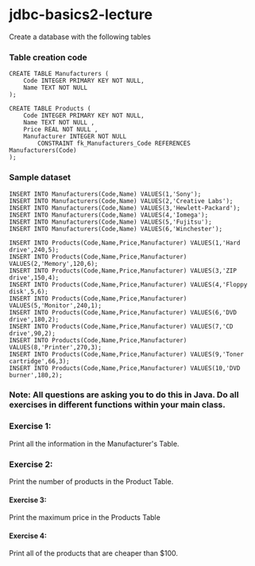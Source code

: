 # jdbc-basics2-lecture

Create a database with the following tables

### Table creation code
```
CREATE TABLE Manufacturers (
	Code INTEGER PRIMARY KEY NOT NULL,
	Name TEXT NOT NULL 
);

CREATE TABLE Products (
	Code INTEGER PRIMARY KEY NOT NULL,
	Name TEXT NOT NULL ,
	Price REAL NOT NULL ,
	Manufacturer INTEGER NOT NULL 
		CONSTRAINT fk_Manufacturers_Code REFERENCES Manufacturers(Code)
);
```

### Sample dataset
```
INSERT INTO Manufacturers(Code,Name) VALUES(1,'Sony');
INSERT INTO Manufacturers(Code,Name) VALUES(2,'Creative Labs');
INSERT INTO Manufacturers(Code,Name) VALUES(3,'Hewlett-Packard');
INSERT INTO Manufacturers(Code,Name) VALUES(4,'Iomega');
INSERT INTO Manufacturers(Code,Name) VALUES(5,'Fujitsu');
INSERT INTO Manufacturers(Code,Name) VALUES(6,'Winchester');

INSERT INTO Products(Code,Name,Price,Manufacturer) VALUES(1,'Hard drive',240,5);
INSERT INTO Products(Code,Name,Price,Manufacturer) VALUES(2,'Memory',120,6);
INSERT INTO Products(Code,Name,Price,Manufacturer) VALUES(3,'ZIP drive',150,4);
INSERT INTO Products(Code,Name,Price,Manufacturer) VALUES(4,'Floppy disk',5,6);
INSERT INTO Products(Code,Name,Price,Manufacturer) VALUES(5,'Monitor',240,1);
INSERT INTO Products(Code,Name,Price,Manufacturer) VALUES(6,'DVD drive',180,2);
INSERT INTO Products(Code,Name,Price,Manufacturer) VALUES(7,'CD drive',90,2);
INSERT INTO Products(Code,Name,Price,Manufacturer) VALUES(8,'Printer',270,3);
INSERT INTO Products(Code,Name,Price,Manufacturer) VALUES(9,'Toner cartridge',66,3);
INSERT INTO Products(Code,Name,Price,Manufacturer) VALUES(10,'DVD burner',180,2);
```

### Note: All questions are asking you to do this in Java. Do all exercises in different functions within your main class.

### Exercise 1:
Print all the information in the Manufacturer's Table.

### Exercise 2:
Print the number of products in the Product Table.

#### Exercise 3:
Print the maximum price in the Products Table

#### Exercise 4:
Print all of the products that are cheaper than $100.
